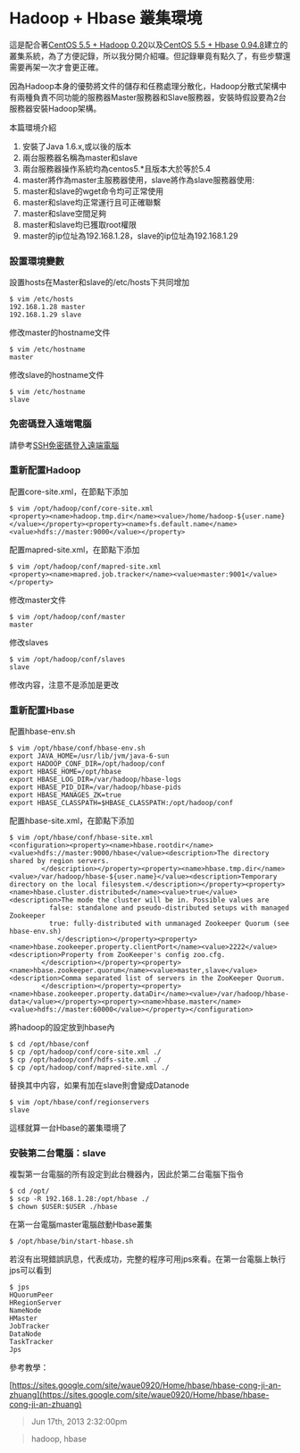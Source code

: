 # Hadoop + Hbase 叢集環境

這是配合著[CentOS 5.5 + Hadoop 0.20](/post/94169976403/centos-5-5-hadoop-0-20)以及[CentOS 5.5 + Hbase 0.94.8](/post/94170198668/centos-5-5-hbase-0-94-8)建立的叢集系統，為了方便記錄，所以我分開介紹囉。但記錄畢竟有點久了，有些步驟還需要再架一次才會更正確。

因為Hadoop本身的優勢將文件的儲存和任務處理分散化，Hadoop分散式架構中有兩種負責不同功能的服務器Master服務器和Slave服務器，安裝時假設要為2台服務器安裝Hadoop架構。

本篇環境介紹

1. 安裝了Java 1.6.x,或以後的版本
2. 兩台服務器名稱為master和slave
2. 兩台服務器操作系統均為centos5.*且版本大於等於5.4
3. master將作為master主服務器使用，slave將作為slave服務器使用:
4. master和slave的wget命令均可正常使用
5. master和slave均正常運行且可正確聯繫
6. master和slave空間足夠
7. master和slave均已獲取root權限
8. master的ip位址為192.168.1.28，slave的ip位址為192.168.1.29

### 設置環境變數

設置hosts在Master和slave的/etc/hosts下共同增加

	$ vim /etc/hosts
	192.168.1.28 master
	192.168.1.29 slave

修改master的hostname文件

	$ vim /etc/hostname
	master

修改slave的hostname文件

	$ vim /etc/hostname
	slave

### 免密碼登入遠端電腦

請參考[SSH免密碼登入遠端電腦](/post/94170433873/ssh免密碼登入遠端電腦)

### 重新配置Hadoop

配置core-site.xml，在<configuration>節點下添加

	$ vim /opt/hadoop/conf/core-site.xml
	<property><name>hadoop.tmp.dir</name><value>/home/hadoop-${user.name}</value></property><property><name>fs.default.name</name><value>hdfs://master:9000</value></property>

配置mapred-site.xml，在<configuration>節點下添加

	$ vim /opt/hadoop/conf/mapred-site.xml
	<property><name>mapred.job.tracker</name><value>master:9001</value></property>

修改master文件

	$ vim /opt/hadoop/conf/master
	master

修改slaves

	$ vim /opt/hadoop/conf/slaves
	slave

修改内容，注意不是添加是更改

### 重新配置Hbase

配置hbase-env.sh

	$ vim /opt/hbase/conf/hbase-env.sh
	export JAVA_HOME=/usr/lib/jvm/java-6-sun
	export HADOOP_CONF_DIR=/opt/hadoop/conf
	export HBASE_HOME=/opt/hbase
	export HBASE_LOG_DIR=/var/hadoop/hbase-logs
	export HBASE_PID_DIR=/var/hadoop/hbase-pids
	export HBASE_MANAGES_ZK=true
	export HBASE_CLASSPATH=$HBASE_CLASSPATH:/opt/hadoop/conf

配置hbase-site.xml，在<configuration>節點下添加

	$ vim /opt/hbase/conf/hbase-site.xml
	<configuration><property><name>hbase.rootdir</name><value>hdfs://master:9000/hbase</value><description>The directory shared by region servers.
		    </description></property><property><name>hbase.tmp.dir</name><value>/var/hadoop/hbase-${user.name}</value><description>Temporary directory on the local filesystem.</description></property><property><name>hbase.cluster.distributed</name><value>true</value><description>The mode the cluster will be in. Possible values are
		      false: standalone and pseudo-distributed setups with managed Zookeeper
		      true: fully-distributed with unmanaged Zookeeper Quorum (see hbase-env.sh)
		        </description></property><property><name>hbase.zookeeper.property.clientPort</name><value>2222</value><description>Property from ZooKeeper's config zoo.cfg.
		    </description></property><property><name>hbase.zookeeper.quorum</name><value>master,slave</value><description>Comma separated list of servers in the ZooKeeper Quorum.
		    </description></property><property><name>hbase.zookeeper.property.dataDir</name><value>/var/hadoop/hbase-data</value></property><property><name>hbase.master</name><value>hdfs://master:60000</value></property></configuration>

將hadoop的設定放到hbase內

	$ cd /opt/hbase/conf
	$ cp /opt/hadoop/conf/core-site.xml ./
	$ cp /opt/hadoop/conf/hdfs-site.xml ./
	$ cp /opt/hadoop/conf/mapred-site.xml ./

替换其中内容，如果有加在slave則會變成Datanode

	$ vim /opt/hbase/conf/regionservers
	slave

這樣就算一台Hbase的叢集環境了

### 安裝第二台電腦：slave

複製第一台電腦的所有設定到此台機器內，因此於第二台電腦下指令

	$ cd /opt/
	$ scp -R 192.168.1.28:/opt/hbase ./
	$ chown $USER:$USER ./hbase

在第一台電腦master電腦啟動Hbase叢集

	$ /opt/hbase/bin/start-hbase.sh

若沒有出現錯誤訊息，代表成功，完整的程序可用jps來看。在第一台電腦上執行jps可以看到

	$ jps
	HQuorumPeer
	HRegionServer
	NameNode
	HMaster
	JobTracker
	DataNode
	TaskTracker
	Jps

參考教學：

[https://sites.google.com/site/waue0920/Home/hbase/hbase-cong-ji-an-zhuang](https://sites.google.com/site/waue0920/Home/hbase/hbase-cong-ji-an-zhuang) 

> Jun 17th, 2013 2:32:00pm

> hadoop, hbase